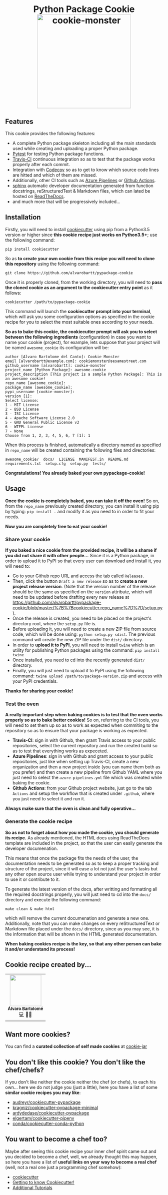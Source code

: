 <h1 align="center">Python Package Cookie</div>
</br>
<div align="center">
  <img src="https://i.pinimg.com/originals/ac/a4/95/aca4951fa1d8d6da682821bc467ea6ce.png" alt="cookie-monster" height="300px" hspace="20">
</div>

## Features

This cookie provides the following features:

* A complete Python package skeleton including all the main standards used while creating and uploading a proper Python package.
* [Pytest](https://docs.pytest.org/en/latest/) for testing Python package functions.
* [Travis-CI](https://travis-ci.org/) continuous integration so as to test that the package works properly after each commit.
* Integration with [Codecov](https://azure.microsoft.com/es-es/services/devops/pipelines/) so as to get to know which source code lines are hitted and which of them are missed.
* Additionally, other CI tools such as [Azure Pipelines](https://azure.microsoft.com/es-es/services/devops/pipelines/) or [Github Actions](https://github.com/features/actions).
* [sphinx](https://www.sphinx-doc.org/en/master/) automatic developer documentation generated from function docstrings, reStructuredText & Markdown files, which can lated be hosted on [ReadTheDocs](https://readthedocs.org/).
* and much more that will be progressively included...

## Installation

Firstly, you will need to install [cookiecutter](https://github.com/cookiecutter/cookiecutter) using pip from a Python3.5 version or higher since **this cookie recipe just works on Python3.5+**; use the following command:

``pip install cookiecutter``

So as **to create your own cookie from this recipe you will need to clone this repository** using the following command:

``git clone https://github.com/alvarobartt/pypackage-cookie``

Once it is properly cloned, from the working directory, you will need to **pass the cloned cookie as an argument to the cookiecutter entry point** as it follows:

``cookiecutter /path/to/pypackage-cookie``

This command will launch the **cookiecutter prompt into your terminal**, which will ask you some configuration options as specified in the cookie recipe for you to select the most suitable ones according to your needs.

**So as to bake this cookie, the cookiecutter prompt will ask you to select between the following ingredients** (configuration) in case you want to name your cookie (project), for example, lets suppose that your project will be named `awesome_cookie` its configuration will be:

```
author [Alvaro Bartolome del Canto]: Cookie Monster
email [alvarobartt@example.com]: cookiemonster@sesamestreet.com
github_username [alvarobartt]: cookie-monster
project_name [Python Package]: awesome-cookie
project_description [This project is a sample Python Package]: This is an awesome cookie!
repo_name [awesome_cookie]: 
package_name [awesome_cookie]: 
pypi_username [cookie-monster]: 
version [1]: 
Select license:
1 - MIT License
2 - BSD License
3 - ISC License
4 - Apache Software License 2.0
5 - GNU General Public License v3
6 - WTFPL License
7 - None
Choose from 1, 2, 3, 4, 5, 6, 7 [1]: 1
```

When this process is finished, automatically a directory named as specified in `repo_name` will be created containing the following files and directories:

``awesome_cookie/  docs/  LICENSE  MANIFEST.in  README.md  requirements.txt  setup.cfg  setup.py  tests/``

**Congratulations! You already baked your own pypackage-cookie!**

## Usage

**Once the cookie is completely baked, you can take it off the oven!** So on, from the `repo_name` previously created directory, you can install it using pip by typing: ``pip install .`` and modify it as you need to in order to fit your needs.

**Now you are completely free to eat your cookie!**

### Share your cookie

**If you baked a nice cookie from the provided recipe, it will be a shame if you did not share it with other people...** Since it is a Python package, in order to upload it to PyPI so that every user can download and install it, you will need to:

* Go to your Github repo URL and access the tab called `Releases`.
* Then, click the button `Draft a new release` so as to **create a new project release version**. (Note that the version number of the release should be the same as specified on the `version` attribute, which will need to be updated before drafting every new release at https://github.com/alvarobartt/pypackage-cookie/blob/master/%7B%7Bcookiecutter.repo_name%7D%7D/setup.py).
* Once the release is created, you need to be placed on the project's directory root, where the `setup.py` file is.
* Before uploading it, you will need to create a new ZIP file from source code, which will be done using: ``python setup.py sdist``. The previous command will create the new ZIP file under the `dist/` directory.
* In order to **upload it to PyPI**, you will need to install `twine` which is an utility for publishing Python packages using the command: ``pip install twine``
* Once installed, you need to cd into the recently generated `dist/` directory.
* Finally, you will just need to upload it to PyPI using the following command: ``twine upload /path/to/package-version.zip`` and access with your PyPI credentials.

**Thanks for sharing your cookie!**

### Test the oven

**A really important step when baking cookies is to test that the oven works properly so as to bake better cookies!** So on, referring to the CI tools, you will need to set them up so as to work as expected when commiting to the repository so as to ensure that your package is working as expected.

* __Travis-CI__: sign in with Github, then grant Travis access to your public repositories, select the current repository and run the created build so as to test that everything works as expeceted.
* __Azure Pipelines__: sign in with Github and grant access to your public repositories, just like when setting up Travis-CI, create a new organization and then a new project inside (you can name them both as you prefer) and then create a new pipeline from Github YAML where you just need to select the `azure-pipelines.yml` file which was created while baking the cookie.
* __Github Actions__: from your Github project website, just go to the tab `Actions` and setup the workflow that is created under `.github`, where you just need to select it and run it.

**Always make sure that the oven is clean and fully operative...**

### Generate the cookie recipe

**So as not to forget about how you made the cookie, you should generate its recipe.** As already mentioned, the HTML docs using ReadTheDocs template are included in the project, so that the user can easily generate the developer documenation.

This means that once the package fits the needs of the user, the documentation needs to be generated so as to keep a proper tracking and structure of the project, since it will ease a lot not just the user's tasks but any other open source user while trying to understand your project in order to use it or contribute to it.

To generate the latest version of the docs, after writting and formatting all the required docstrings properly, you will just need to cd into the `docs/` directory and execute the following command:

``make clean & make html``

which will remove the current documenation and generate a new one. Additionally, note that you can make changes on every reStructuredText or Markdown file placed under the `docs/` directory, since as you may see, it is the information that will be shown in the HTML generated documentation.

**When baking cookies recipe is the key, so that any other person can bake it and/or understand its process!**

## Cookie recipe created by...

<table>
  <tr>
    <td align="center"><a href="https://github.com/alvarobartt"><img src="https://avatars3.githubusercontent.com/u/36760800?s=460&v=4" width="100px;" alt=""/><br/><sub><b>Álvaro Bartolomé</b></sub></a><br/><a title="Code">💻</a> <a title="Documentation">📖</a><a title="Ideas, Planning, & Feedback">🤔</a></td>
  </tr>
</table>

## Want more cookies?

You can find a **curated collection of self made cookies** at [cookie-jar](https://github.com/alvarobartt/cookie-jar)

## You don't like this cookie? You don't like the chef/chefs?

If you don't like neither the cookie neither the chef (or chefs), to each his own... here we do not judge you (just a little), here you have a list of some **similar cookie recipes you may like**:

- [audreyr/cookiecutter-pypackage](https://github.com/audreyr/cookiecutter-pypackage)
- [kragniz/cookiecutter-pypackage-minimal](https://github.com/kragniz/cookiecutter-pypackage-minimal)
- [ardydedase/cookiecutter-pypackage](https://github.com/ardydedase/cookiecutter-pypackage)
- [elgertam/cookiecutter-pipenv](https://github.com/elgertam/cookiecutter-pipenv)
- [conda/cookiecutter-conda-python](https://github.com/conda/cookiecutter-conda-python)

## You want to become a chef too?

Maybe after seeing this cookie recipe your inner chef spirit came out and you decided to become a chef, well, we already thought this may happen, so here you have a list of **useful links on your way to become a real chef** (well, not a real one just a programming chef somehow):

- [cookiecutter](https://github.com/cookiecutter/cookiecutter)
- [Getting to know Cookiecutter!](https://cookiecutter.readthedocs.io/en/1.7.0/tutorial1.html)
- [Additional Tutorials](https://cookiecutter.readthedocs.io/en/latest/tutorials.html)
